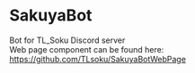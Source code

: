 # SakuyaBot <br />
 Bot for TL_Soku Discord server <br />
Web page component can be found here:<br />
https://github.com/TLsoku/SakuyaBotWebPage<br />
